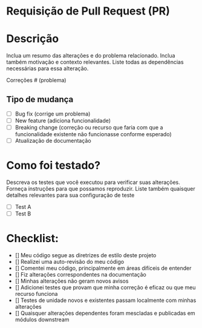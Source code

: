 # Requisição de Pull Request (PR)

# Descrição

Inclua um resumo das alterações e do problema relacionado. Inclua também motivação e contexto relevantes. Liste todas as dependências necessárias para essa alteração.

Correções # (problema)

## Tipo de mudança

- [ ] Bug fix (corrige um problema)
- [ ] New feature (adiciona funcionalidade)
- [ ] Breaking change (correção ou recurso que faria com que a funcionalidade existente não funcionasse conforme esperado)
- [ ] Atualização de documentação

# Como foi testado?

Descreva os testes que você executou para verificar suas alterações. Forneça instruções para que possamos reproduzir. Liste também quaisquer detalhes relevantes para sua configuração de teste

- [ ] Test A
- [ ] Test B

# Checklist:

- [] Meu código segue as diretrizes de estilo deste projeto
- [] Realizei uma auto-revisão do meu código
- [] Comentei meu código, principalmente em áreas difíceis de entender
- [] Fiz alterações correspondentes na documentação
- [] Minhas alterações não geram novos avisos
- [] Adicionei testes que provam que minha correção é eficaz ou que meu recurso funciona
- [] Testes de unidade novos e existentes passam localmente com minhas alterações
- [] Quaisquer alterações dependentes foram mescladas e publicadas em módulos downstream
